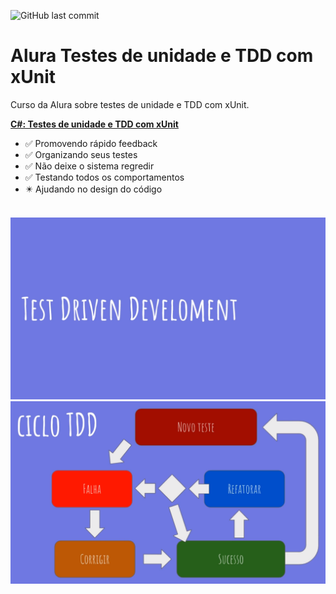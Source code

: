 ![GitHub last commit](https://img.shields.io/github/last-commit/ricardozambon/Alura-Curso-CertificacaoCSharp?logo=github&logoColor=white)

# Alura Testes de unidade e TDD com xUnit
Curso da Alura sobre testes de unidade e TDD com xUnit.

**[C#: Testes de unidade e TDD com xUnit](https://cursos.alura.com.br/course/tdd-csharp-xunit)** 

* :white_check_mark: Promovendo rápido feedback
* :white_check_mark: Organizando seus testes
* :white_check_mark: Não deixe o sistema regredir
* :white_check_mark: Testando todos os comportamentos
* :eight_pointed_black_star: Ajudando no design do código

<br />

<img src="TestDrivenDevelopment.png" />

<br />

<img src="CicloTDD.png" />
